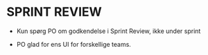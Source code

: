 # SPRINT REVIEW

 - Kun spørg PO om godkendelse i Sprint Review, ikke under sprint

  - PO glad for ens UI for forskellige teams.
